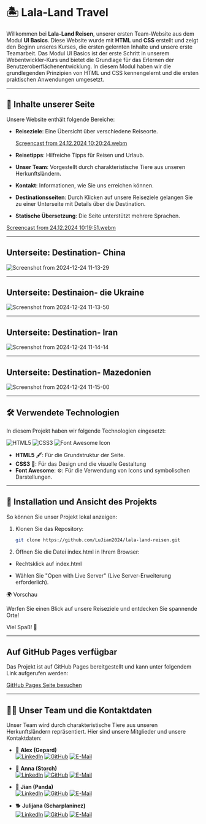 # 🏝️ Lala-Land Travel

Willkommen bei **Lala-Land Reisen**, unserer ersten Team-Website aus dem Modul **UI Basics**. Diese Website wurde mit **HTML** und **CSS** erstellt und zeigt den Beginn unseres Kurses, die ersten gelernten Inhalte und unsere erste Teamarbeit. Das Modul UI Basics ist der erste Schritt in unserem Webentwickler-Kurs und bietet die Grundlage für das Erlernen der Benutzeroberflächenentwicklung. In diesem Modul haben wir die grundlegenden Prinzipien von HTML und CSS kennengelernt und die ersten praktischen Anwendungen umgesetzt.

---

## 🌟 Inhalte unserer Seite

Unsere Website enthält folgende Bereiche:

- **Reiseziele**: Eine Übersicht über verschiedene Reiseorte.

   [Screencast from 24.12.2024 10:20:24.webm](https://github.com/user-attachments/assets/227d1f1a-3d69-4f3a-8c4b-0fcb508b6f1e)
- **Reisetipps**: Hilfreiche Tipps für Reisen und Urlaub.  
- **Unser Team**: Vorgestellt durch charakteristische Tiere aus unseren Herkunftsländern.  
- **Kontakt**: Informationen, wie Sie uns erreichen können.  
- **Destinationsseiten**: Durch Klicken auf unsere Reiseziele gelangen Sie zu einer Unterseite mit Details über die Destination.  
- **Statische Übersetzung**: Die Seite unterstützt mehrere Sprachen.

[Screencast from 24.12.2024 10:19:51.webm](https://github.com/user-attachments/assets/c380e11a-add1-4ebf-88e1-71945630b9a4)

---

## Unterseite: Destination- China

![Screenshot from 2024-12-24 11-13-29](https://github.com/user-attachments/assets/39859deb-3045-43bb-92c7-ccbe3b8e6466)

---

## Unterseite: Destinaion- die Ukraine


![Screenshot from 2024-12-24 11-13-50](https://github.com/user-attachments/assets/d4ac4d3a-c1b5-40fd-aa33-87b6c3d9ad08)

---

## Unterseite: Destination- Iran

![Screenshot from 2024-12-24 11-14-14](https://github.com/user-attachments/assets/ded8b281-7e0c-4106-8866-f0f7c39d3c9d)

---

## Unterseite: Destination- Mazedonien

![Screenshot from 2024-12-24 11-15-00](https://github.com/user-attachments/assets/3b30807f-11d8-42ea-b462-026d75926b37)

---

## 🛠️ Verwendete Technologien

In diesem Projekt haben wir folgende Technologien eingesetzt:

![HTML5](https://img.shields.io/badge/HTML5-E34F26?style=for-the-badge&logo=html5&logoColor=white)
![CSS3](https://img.shields.io/badge/CSS3-1572B6?style=for-the-badge&logo=css3&logoColor=white)
![Font Awesome Icon](https://img.shields.io/badge/Font_Awesome-%231DA1F2.svg?style=flat&logo=font-awesome&logoColor=white)

- **HTML5** 🖋️: Für die Grundstruktur der Seite.
- **CSS3** 🎨: Für das Design und die visuelle Gestaltung
- **Font Awesome**: ⚙️: Für die Verwendung von Icons und symbolischen Darstellungen.

---

## 🚀 Installation und Ansicht des Projekts

So können Sie unser Projekt lokal anzeigen:

1. Klonen Sie das Repository:
   ```bash
   git clone https://github.com/LuJian2024/lala-land-reisen.git
2. Öffnen Sie die Datei index.html in Ihrem Browser:
 
  - Rechtsklick auf index.html
   
   - Wählen Sie "Open with Live Server" (Live Server-Erweiterung erforderlich).

🌍 Vorschau

Werfen Sie einen Blick auf unsere Reiseziele und entdecken Sie spannende Orte!

Viel Spaß! 🎉

---

## Auf GitHub Pages verfügbar

Das Projekt ist auf GitHub Pages bereitgestellt und kann unter folgendem Link aufgerufen werden:

[GitHub Pages Seite besuchen](https://lujian2024.github.io/lala-land-reisen/)


---

## 👩‍💻 Unser Team und die Kontaktdaten

Unser Team wird durch charakteristische Tiere aus unseren Herkunftsländern repräsentiert. Hier sind unsere Mitglieder und unsere Kontaktdaten:

- 🐆 **Alex (Gepard)**  
  [![LinkedIn](https://img.shields.io/badge/-LinkedIn-0A66C2?style=for-the-badge&logo=linkedin&logoColor=white)](https://www.linkedin.com/in/alex-nezhad-2517a6322) 
  [![GitHub](https://img.shields.io/badge/-GitHub-181717?style=for-the-badge&logo=github&logoColor=white)](https://github.com/Alexxmanii) 
  [![E-Mail](https://img.shields.io/badge/-E--Mail-D14836?style=for-the-badge&logo=gmail&logoColor=white)](mailto:mohammad.mohammad@dci-student.org)

- 🦢 **Anna (Storch)**  
 [![LinkedIn](https://img.shields.io/badge/-LinkedIn-0A66C2?style=for-the-badge&logo=linkedin&logoColor=white)](https://www.linkedin.com/in/anna-popova-95b27393) 
  [![GitHub](https://img.shields.io/badge/-GitHub-181717?style=for-the-badge&logo=github&logoColor=white)](https://github.com/anyuka007) 
  [![E-Mail](https://img.shields.io/badge/-E--Mail-D14836?style=for-the-badge&logo=gmail&logoColor=white)](mailto:anna.popova0510@gmail.com)

- 🐼 **Jian (Panda)**  
[![LinkedIn](https://img.shields.io/badge/-LinkedIn-0A66C2?style=for-the-badge&logo=linkedin&logoColor=white)](https://www.linkedin.com/in/jian-lu-705184330) 
  [![GitHub](https://img.shields.io/badge/-GitHub-181717?style=for-the-badge&logo=github&logoColor=white)](https://github.com/LuJian2024) 
  [![E-Mail](https://img.shields.io/badge/-E--Mail-D14836?style=for-the-badge&logo=gmail&logoColor=white)](mailto:jian.lu.ou@gmail.com)

- 🐕 **Julijana (Scharplaninez)**  
  [![LinkedIn](https://img.shields.io/badge/-LinkedIn-0A66C2?style=for-the-badge&logo=linkedin&logoColor=white)](https://www.linkedin.com/in/julijana-uneva-b28a751b5) 
  [![GitHub](https://img.shields.io/badge/-GitHub-181717?style=for-the-badge&logo=github&logoColor=white)](https://github.com/JulijanaUneva) 
  [![E-Mail](https://img.shields.io/badge/-E--Mail-D14836?style=for-the-badge&logo=gmail&logoColor=white)](mailto:julijana3uneva@gmail.com) 

